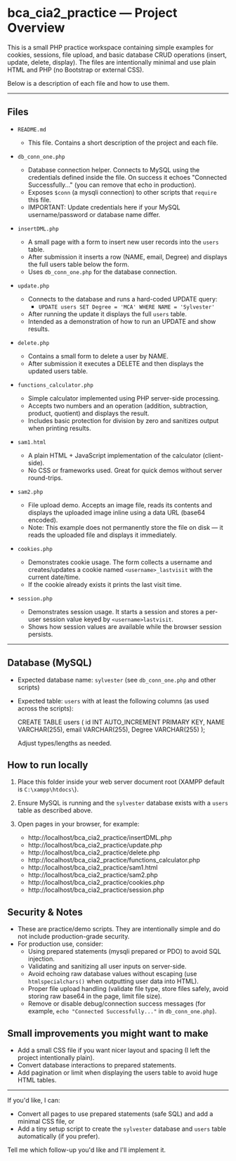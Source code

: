 # bca_cia2_practice — Project Overview

This is a small PHP practice workspace containing simple examples for cookies, sessions, file upload, and basic database CRUD operations (insert, update, delete, display). The files are intentionally minimal and use plain HTML and PHP (no Bootstrap or external CSS).

Below is a description of each file and how to use them.

---

## Files

- `README.md`
  - This file. Contains a short description of the project and each file.

- `db_conn_one.php`
  - Database connection helper. Connects to MySQL using the credentials defined inside the file. On success it echoes "Connected Successfully..." (you can remove that echo in production).
  - Exposes `$conn` (a mysqli connection) to other scripts that `require` this file.
  - IMPORTANT: Update credentials here if your MySQL username/password or database name differ.

- `insertDML.php`
  - A small page with a form to insert new user records into the `users` table.
  - After submission it inserts a row (NAME, email, Degree) and displays the full users table below the form.
  - Uses `db_conn_one.php` for the database connection.

- `update.php`
  - Connects to the database and runs a hard-coded UPDATE query:
    - `UPDATE users SET Degree = 'MCA' WHERE NAME = 'Sylvester'`
  - After running the update it displays the full `users` table.
  - Intended as a demonstration of how to run an UPDATE and show results.

- `delete.php`
  - Contains a small form to delete a user by NAME.
  - After submission it executes a DELETE and then displays the updated users table.

- `functions_calculator.php`
  - Simple calculator implemented using PHP server-side processing.
  - Accepts two numbers and an operation (addition, subtraction, product, quotient) and displays the result.
  - Includes basic protection for division by zero and sanitizes output when printing results.

- `sam1.html`
  - A plain HTML + JavaScript implementation of the calculator (client-side).
  - No CSS or frameworks used. Great for quick demos without server round-trips.

- `sam2.php`
  - File upload demo. Accepts an image file, reads its contents and displays the uploaded image inline using a data URL (base64 encoded).
  - Note: This example does not permanently store the file on disk — it reads the uploaded file and displays it immediately.

- `cookies.php`
  - Demonstrates cookie usage. The form collects a username and creates/updates a cookie named `<username>_lastvisit` with the current date/time.
  - If the cookie already exists it prints the last visit time.

- `session.php`
  - Demonstrates session usage. It starts a session and stores a per-user session value keyed by `<username>lastvisit`.
  - Shows how session values are available while the browser session persists.

---

## Database (MySQL)

- Expected database name: `sylvester` (see `db_conn_one.php` and other scripts)
- Expected table: `users` with at least the following columns (as used across the scripts):

  CREATE TABLE users (
    id INT AUTO_INCREMENT PRIMARY KEY,
    NAME VARCHAR(255),
    email VARCHAR(255),
    Degree VARCHAR(255)
  );

  Adjust types/lengths as needed.

## How to run locally

1. Place this folder inside your web server document root (XAMPP default is `C:\xampp\htdocs\`).
2. Ensure MySQL is running and the `sylvester` database exists with a `users` table as described above.
3. Open pages in your browser, for example:

   - http://localhost/bca_cia2_practice/insertDML.php
   - http://localhost/bca_cia2_practice/update.php
   - http://localhost/bca_cia2_practice/delete.php
   - http://localhost/bca_cia2_practice/functions_calculator.php
   - http://localhost/bca_cia2_practice/sam1.html
   - http://localhost/bca_cia2_practice/sam2.php
   - http://localhost/bca_cia2_practice/cookies.php
   - http://localhost/bca_cia2_practice/session.php

## Security & Notes

- These are practice/demo scripts. They are intentionally simple and do not include production-grade security.
- For production use, consider:
  - Using prepared statements (mysqli prepared or PDO) to avoid SQL injection.
  - Validating and sanitizing all user inputs on server-side.
  - Avoid echoing raw database values without escaping (use `htmlspecialchars()` when outputting user data into HTML).
  - Proper file upload handling (validate file type, store files safely, avoid storing raw base64 in the page, limit file size).
  - Remove or disable debug/connection success messages (for example, `echo "Connected Successfully..."` in `db_conn_one.php`).

## Small improvements you might want to make

- Add a small CSS file if you want nicer layout and spacing (I left the project intentionally plain).
- Convert database interactions to prepared statements.
- Add pagination or limit when displaying the users table to avoid huge HTML tables.

---

If you'd like, I can:
- Convert all pages to use prepared statements (safe SQL) and add a minimal CSS file, or
- Add a tiny setup script to create the `sylvester` database and `users` table automatically (if you prefer).

Tell me which follow-up you'd like and I'll implement it.
